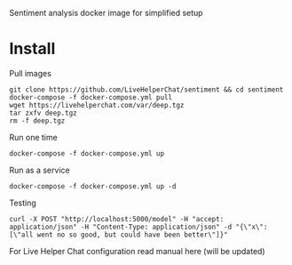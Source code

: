 Sentiment analysis docker image for simplified setup

# Install

Pull images

```shell
git clone https://github.com/LiveHelperChat/sentiment && cd sentiment
docker-compose -f docker-compose.yml pull
wget https://livehelperchat.com/var/deep.tgz
tar zxfv deep.tgz
rm -f deep.tgz
```

Run one time

```
docker-compose -f docker-compose.yml up
```

Run as a service

```
docker-compose -f docker-compose.yml up -d
```

Testing

```
curl -X POST "http://localhost:5000/model" -H "accept: application/json" -H "Content-Type: application/json" -d "{\"x\":[\"all went no so good, but could have been better\"]}"
```

For Live Helper Chat configuration read manual here (will be updated)
